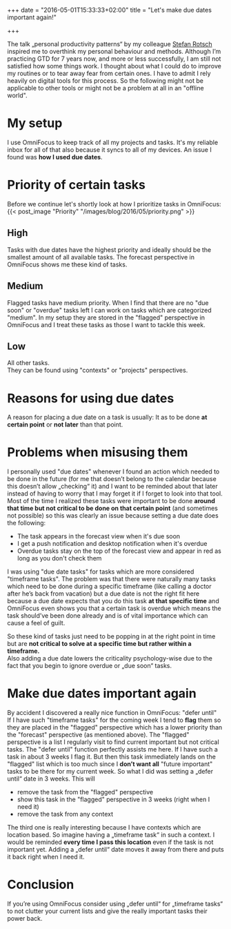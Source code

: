 +++
date = "2016-05-01T15:33:33+02:00"
title = "Let's make due dates important again!"

+++

The talk „personal productivity patterns“ by my colleague [Stefan Rotsch](https://twitter.com/ritschie) inspired me to overthink my personal behaviour and methods.
Although I’m practicing GTD for 7 years now, and more or less successfully, I am still not satisfied how some things work.
I thought about what I could do to improve my routines or to tear away fear from certain ones. I have to admit I rely heavily on digital tools for this process. So the following might not be applicable to other tools or might not be a problem at all in an "offline world".

# My setup
I use OmniFocus to keep track of all my projects and tasks. It's my reliable inbox for all of that also because it syncs to all of my devices.
An issue I found was **how I used due dates**.

# Priority of certain tasks
Before we continue let's shortly look at how I prioritize tasks in OmniFocus:
{{< post_image "Priority" "/images/blog/2016/05/priority.png" >}}

## High
Tasks with due dates have the highest priority and ideally should be the smallest amount of all available tasks.
The forecast perspective in OmniFocus shows me these kind of tasks.

## Medium
Flagged tasks have medium priority. When I find that there are no "due soon" or "overdue" tasks left I can work on tasks which are categorized "medium". In my setup they are stored in the "flagged" perspective in OmniFocus and I treat these tasks as those I want to tackle this week.

## Low
All other tasks.  
They can be found using "contexts" or "projects" perspectives.

# Reasons for using due dates
A reason for placing a due date on a task is usually:
It as to be done **at certain point** or **not later** than that point.

# Problems when misusing them
I personally used "due dates" whenever I found an action which needed to be done in the future (for me that doesn’t belong to the calendar because this doesn’t allow „checking“ it) and I want to be reminded about that later instead of having to worry that I may forget it if I forget to look into that tool.
Most of the time I realized these tasks were important to be done **around that time but not critical to be done on that certain point** (and sometimes not possible) so this was clearly an issue because setting a due date does the following:

- The task appears in the forecast view when it's due soon
- I get a push notification and desktop notification when it's overdue
- Overdue tasks stay on the top of the forecast view and appear in red as long as you don't check them

I was using "due date tasks" for tasks which are more considered "timeframe tasks".
The problem was that there were naturally many tasks which need to be done during a specific timeframe (like calling a doctor after he’s back from vacation)
but a due date is not the right fit here because a due date expects that you do this task **at that specific time** and OmniFocus even shows you that a certain
task is overdue which means the task should’ve been done already and is of vital importance which can cause a feel of guilt.

So these kind of tasks just need to be popping in at the right point in time but are **not critical to solve at a specific time but rather within a timeframe.**  
Also adding a due date lowers the criticality psychology-wise due to the fact that you begin to ignore overdue or „due soon“ tasks.

# Make due dates important again
By accident I discovered a really nice function in OmniFocus: "defer until"  
If I have such "timeframe tasks" for the coming week I tend to **flag** them so they are placed in the "flagged" perspective which has a lower priority than the "forecast" perspective (as mentioned above). The "flagged" perspective is a list I regularly visit to find current important but not critical tasks.
The "defer until" function perfectly assists me here. If I have such a task in about 3 weeks I flag it.
But then this task immediately lands on the "flagged" list which is too much since I **don’t want all** "future important" tasks to be there for my current week.
So what I did was setting a „defer until“ date in 3 weeks.
This will

- remove the task from the "flagged" perspective
- show this task in the "flagged" perspective in 3 weeks (right when I need it)
- remove the task from any context

The third one is really interesting because I have contexts which are location based. So imagine having a „timeframe task“ in such a context.
I would be reminded **every time I pass this location** even if the task is not important yet.
Adding a „defer until“ date moves it away from there and puts it back right when I need it.

# Conclusion
If you’re using OmniFocus consider using „defer until“ for „timeframe tasks“ to not clutter your current lists and give the really important tasks their power back.
